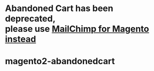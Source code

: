 <h1>Abandoned Cart has been deprecated, <br>please use <a href="https://github.com/mailchimp/mc-magento2">MailChimp for Magento instead</a></h1>

# magento2-abandonedcart
